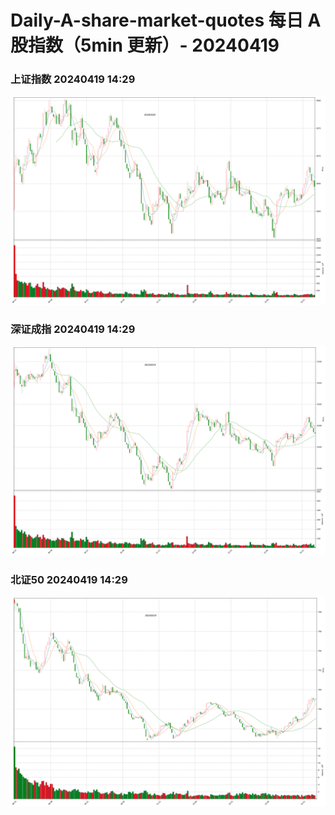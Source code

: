 
# Daily-A-share-market-quotes 每日 A 股指数（5min 更新）- 20240419

### 上证指数 20240419 14:29
![](./fig/2024/4/20240419-sh000001.png)

### 深证成指 20240419 14:29
![](./fig/2024/4/20240419-sz399001.png)

### 北证50 20240419 14:29
![](./fig/2024/4/20240419-bj899050.png)
